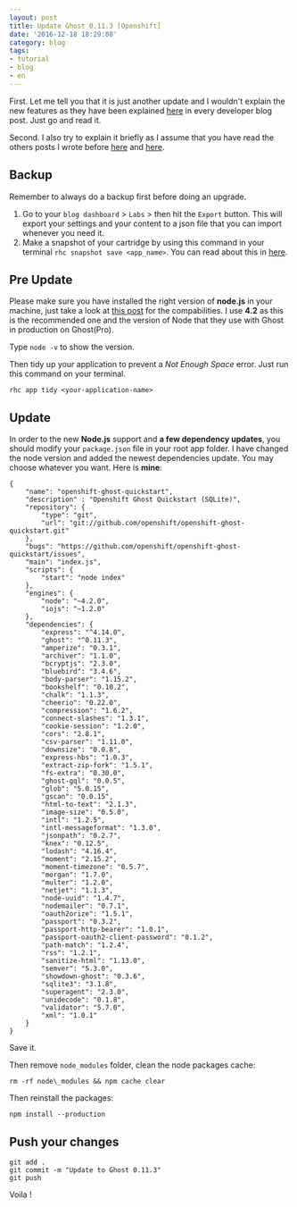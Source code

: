 ```yaml
---
layout: post
title: Update Ghost 0.11.3 [Openshift]
date: '2016-12-18 18:29:08'
category: blog
tags:
- tutorial
- blog
- en
---
```


First. Let me tell you that it is just another update and I wouldn't explain the new features as they have been explained [here](https://dev.ghost.org/) in every developer blog post. Just go and read it.

Second. I also try to explain it briefly as I assume that you have read the others posts I wrote before [here](https://blog.sasono.web.id/2016/08/02/update-ghost-0-9-0-using-openshift-quickstart/) and [here](https://blog.sasono.web.id/2016/06/04/update-ghost-0-8-0-using-openshift-quickstart/).

## Backup
Remember to always do a backup first before doing an upgrade.

1. Go to your `blog dashboard` > `Labs` > then hit the `Export` button. This will export your settings and your content to a json file that you can import whenever you need it.
2. Make a snapshot of your cartridge by using this command in your terminal `rhc snapshot save <app_name>`. You can read about this in [here](https://developers.openshift.com/managing-your-applications/backing-up-applications.html).

## Pre Update
Please make sure you have installed the right version of **node.js** in your machine, just take a look at [this post](http://support.ghost.org/supported-node-versions/) for the compabilities. I use **4.2** as this is the recommended one and the version of Node that they use with Ghost in production on Ghost(Pro). 

Type `node -v` to show the version.

Then tidy up your application to prevent a *Not Enough Space* error. Just run this command on your terminal.

`rhc app tidy <your-application-name>`

## Update
In order to the new **Node.js** support and **a few dependency updates**, you should modify your `package.json` file in your root app folder. I have changed the node version and added the newest dependencies update. You may choose whatever you want. Here is **mine**:

```
{
    "name": "openshift-ghost-quickstart",
    "description" : "Openshift Ghost Quickstart (SQLite)",
    "repository": {
        "type": "git",
        "url": "git://github.com/openshift/openshift-ghost-quickstart.git"
    },
    "bugs": "https://github.com/openshift/openshift-ghost-quickstart/issues",
    "main": "index.js",
    "scripts": {
        "start": "node index"
    },
    "engines": {
        "node": "~4.2.0",
        "iojs": "~1.2.0"
    },
    "dependencies": {
        "express": "^4.14.0",
        "ghost": "^0.11.3",
	    "amperize": "0.3.1",
	    "archiver": "1.1.0",
	    "bcryptjs": "2.3.0",
	    "bluebird": "3.4.6",
	    "body-parser": "1.15.2",
	    "bookshelf": "0.10.2",
	    "chalk": "1.1.3",
	    "cheerio": "0.22.0",
	    "compression": "1.6.2",
	    "connect-slashes": "1.3.1",
	    "cookie-session": "1.2.0",
	    "cors": "2.8.1",
	    "csv-parser": "1.11.0",
	    "downsize": "0.0.8",
	    "express-hbs": "1.0.3",
	    "extract-zip-fork": "1.5.1",
	    "fs-extra": "0.30.0",
	    "ghost-gql": "0.0.5",
	    "glob": "5.0.15",
	    "gscan": "0.0.15",
	    "html-to-text": "2.1.3",
	    "image-size": "0.5.0",
	    "intl": "1.2.5",
	    "intl-messageformat": "1.3.0",
	    "jsonpath": "0.2.7",
	    "knex": "0.12.5",
	    "lodash": "4.16.4",
	    "moment": "2.15.2",
	    "moment-timezone": "0.5.7",
	    "morgan": "1.7.0",
	    "multer": "1.2.0",
	    "netjet": "1.1.3",
	    "node-uuid": "1.4.7",
	    "nodemailer": "0.7.1",
	    "oauth2orize": "1.5.1",
	    "passport": "0.3.2",
	    "passport-http-bearer": "1.0.1",
	    "passport-oauth2-client-password": "0.1.2",
	    "path-match": "1.2.4",
	    "rss": "1.2.1",
	    "sanitize-html": "1.13.0",
	    "semver": "5.3.0",
	    "showdown-ghost": "0.3.6",
	    "sqlite3": "3.1.8",
	    "superagent": "2.3.0",
	    "unidecode": "0.1.8",
	    "validator": "5.7.0",
	    "xml": "1.0.1"
    }
}
```

Save it. 

Then remove `node_modules` folder, clean the node packages cache:

```
rm -rf node\_modules && npm cache clear
```

Then reinstall the packages: 

```
npm install --production
```

## Push your changes 

```
git add .
git commit -m "Update to Ghost 0.11.3"
git push
```

Voila !
